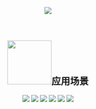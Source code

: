 <p align = "center">
  <img src="https://readme-typing-svg.demolab.com?font=Fira+Code&pause=1000&color=1ADAF7&multiline=true&width=350&height=100&lines=%E6%96%B0%E4%B8%80%E4%BB%A3%E7%9A%84%E6%99%BA%E8%83%BD%E7%BB%88%E7%AB%AF%E6%93%8D%E4%BD%9C%E7%B3%BB%E7%BB%9F%EF%BC%81;HUAWEI-Harmony(%E4%B8%87%E7%89%A9%E4%BA%92%E8%81%94%E6%96%B0%E7%89%B9%E5%BE%81%EF%BC%81%EF%BC%89;%E5%8D%8E%E4%B8%BA+-+%E6%9E%84%E5%BB%BA%E4%B8%87%E7%89%A9%E4%BA%92%E8%81%94%E7%9A%84%E6%99%BA%E8%83%BD%E4%B8%96%E7%95%8C%EF%BC%81">
  </p>
  <br>
  <h2 align = "center"><img width = "100px"src="https://consumer.huawei.com/etc/designs/huawei-cbg-site/clientlib-campaign-v4/common-v4/images/logo.svg">应用场景</h2>
  <p align = "center">
    <img src="https://img.shields.io/badge/Harmony-%E6%99%BA%E8%83%BD%E5%AE%B6%E5%B1%85-brightgreen">
   <img src="https://img.shields.io/badge/Harmony-%E6%99%BA%E6%85%A7%E5%87%BA%E8%A1%8C-yellowgreen">
   <img src="https://img.shields.io/badge/Harmony-%E8%BF%90%E5%8A%A8%E5%81%A5%E5%BA%B7-orange">
   <img src="https://img.shields.io/badge/Harmony-%E6%99%BA%E6%85%A7%E5%8A%9E%E5%85%AC-green">
   <img src="https://img.shields.io/badge/Harmony-%E5%BD%B1%E9%9F%B3%E5%A8%B1%E4%B9%90-blue">
   <img src="https://img.shields.io/badge/Harmony-%E6%95%99%E8%82%B2%E5%85%B3%E6%80%80-pink">
  </p>
  
  
